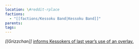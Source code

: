 ```yaml
---
location: \#reddit-rplace
factions:
  - "[[factions/Kessoku Band|Kessoku Band]]"
parents: 
tags: 
---
```

*[[Grizzchan]]* [informs Kessokers of last year’s use of an overlay.](discord://discord.com/channels/1093664259273130084/1131230952119615600/1131581835453927495)
